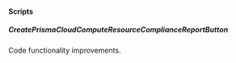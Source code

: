 #### Scripts

##### CreatePrismaCloudComputeResourceComplianceReportButton
Code functionality improvements.